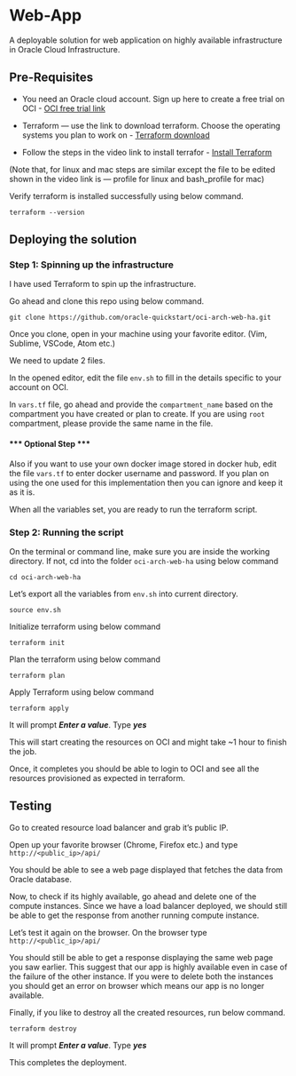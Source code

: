 # Web-App
A deployable solution for web application on highly available infrastructure in Oracle Cloud Infrastructure.


## Pre-Requisites

- You need an Oracle cloud account. Sign up here to create a free trial on OCI - [OCI free trial link](https://www.oracle.com/cloud/free/)

- Terraform — use the link to download terraform. Choose the operating systems you plan to work on - [Terraform download](https://www.terraform.io/downloads.html)

- Follow the steps in the video link to install terrafor - [Install Terraform](https://learn.hashicorp.com/terraform/getting-started/install.html)

(Note that, for linux and mac steps are similar except the file to be edited shown in the video link is — profile for linux and bash_profile for mac)

Verify terraform is installed successfully using below command.

`terraform --version`

## Deploying the solution

### Step 1: Spinning up the infrastructure

I have used Terraform to spin up the infrastructure.

Go ahead and clone this repo using below command.

`git clone https://github.com/oracle-quickstart/oci-arch-web-ha.git`

Once you clone, open in your machine using your favorite editor. (Vim, Sublime, VSCode, Atom etc.)

We need to update 2 files.

In the opened editor, edit the file `env.sh` to fill in the details specific to your account on OCI.

In `vars.tf` file, go ahead and provide the `compartment_name` based on the compartment you have created or plan to create. If you are using `root` compartment, please provide the same name in the file.

#### *** Optional Step ***

Also if you want to use your own docker image stored in docker hub, edit the file `vars.tf` to enter docker username and password. If you plan on using the one used for this implementation then you can ignore and keep it as it is. 

When all the variables set, you are ready to run the terraform script.

### Step 2: Running the script

On the terminal or command line, make sure you are inside the working directory. If not, cd into the folder `oci-arch-web-ha` using below command

`cd oci-arch-web-ha`

Let’s export all the variables from `env.sh` into current directory.

`source env.sh`

Initialize terraform using below command

`terraform init`

Plan the terraform using below command

`terraform plan`

Apply Terraform using below command

`terraform apply`

It will prompt ***Enter a value***. Type ***yes***

This will start creating the resources on OCI and might take ~1 hour to finish the job.

Once, it completes you should be able to login to OCI and see all the resources provisioned as expected in terraform.

## Testing

Go to created resource load balancer and grab it’s public IP.

Open up your favorite browser (Chrome, Firefox etc.) and type `http://<public_ip>/api/`

You should be able to see a web page displayed that fetches the data from Oracle database.

Now, to check if its highly available, go ahead and delete one of the compute instances. Since we have a load balancer deployed, we should still be able to get the response from another running compute instance.

Let’s test it again on the browser. On the browser type `http://<public_ip>/api/`

You should still be able to get a response displaying the same web page you saw earlier. This suggest that our app is highly available even in case of the failure of the other instance. If you were to delete both the instances you should get an error on browser which means our app is no longer available.

Finally, if you like to destroy all the created resources, run below command.

`terraform destroy`

It will prompt ***Enter a value***. Type ***yes***

This completes the deployment.